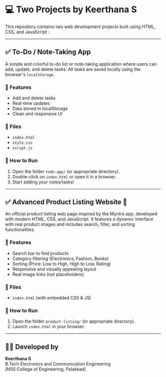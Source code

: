 # 💻 Two Projects by Keerthana S

This repository contains two web development projects built using HTML, CSS, and JavaScript :

---

## ✅  To-Do / Note-Taking App

A simple and colorful to-do list or note-taking application where users can add, update, and delete tasks. All tasks are saved locally using the browser's `localStorage`.

### 🔧 Features
- Add and delete tasks
- Real-time updates
- Data stored in localStorage
- Clean and responsive UI

### 📁 Files
- `index.html`
- `style.css`
- `script.js`

### 🚀 How to Run
1. Open the folder `todo-app/` (or appropriate directory).
2. Double-click on `index.html` or open it in a browser.
3. Start adding your notes/tasks!

---

## ✅ Advanced Product Listing Website 🛒

An official product listing web page inspired by the Myntra app, developed with modern HTML, CSS, and JavaScript. It features a dynamic interface with real product images and includes search, filter, and sorting functionalities.

### 🔧 Features
- Search bar to find products
- Category filtering (Electronics, Fashion, Books)
- Sorting (Price: Low to High, High to Low, Rating)
- Responsive and visually appealing layout
- Real image links (not placeholders)

### 📁 Files
- `index.html` (with embedded CSS & JS)

### 🚀 How to Run
1. Open the folder `product-listing/` (or appropriate directory).
2. Launch `index.html` in your browser.

---

## 👩‍💻 Developed by
**Keerthana S**  
B.Tech Electronics and Communication Engineering  
[NSS College of Engineering, Palakkad]  
